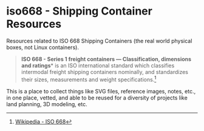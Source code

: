 # iso668 - Shipping Container Resources

Resources related to ISO 668 Shipping Containers (the real world physical boxes, not Linux containers).

> **ISO 668 - Series 1 freight containers — Classification, dimensions and
> ratings*** is an ISO international standard which classifies intermodal freight
> shipping containers nominally, and standardizes their sizes, measurements and
> weight specifications.[^1]

This is a place to collect things like SVG files, reference images, notes, etc.,
in one place, vetted, and able to be reused for a diversity of projects like
land planning, 3D modeling, etc.

[^1]: [Wikipedia - ISO 668](https://en.wikipedia.org/wiki/ISO_668)
